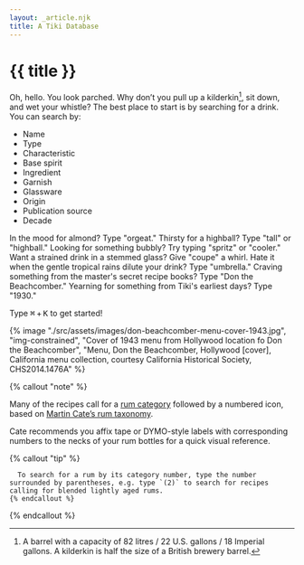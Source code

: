 ```yaml
---
layout: _article.njk
title: A Tiki Database
---
```


<!-- markdownlint-disable MD025 -->
# {{ title }} <!-- {.someClass} -->
<!-- markdownlint-enable MD025 -->

<span class="small-caps">Oh, hello</span>. You look parched. Why don&rsquo;t you pull up a kilderkin[^1], sit down, and wet your whistle? The best place to start is by searching for a drink. You can search by:

[^1]: A barrel with a capacity of 82 litres / 22 U.S. gallons / 18 Imperial gallons. A kilderkin is half the size of a British brewery barrel.

<div class="col-2">

* Name
* Type
* Characteristic
* Base spirit
* Ingredient
* Garnish
* Glassware
* Origin
* Publication source
* Decade

</div>

In the mood for almond? Type "orgeat." Thirsty for a highball? Type "tall" or "highball." Looking for something bubbly? Try typing "spritz" or "cooler." Want a strained drink in a stemmed glass? Give "coupe" a whirl. Hate it when the gentle tropical rains dilute your drink? Type "umbrella." Craving something from the master's secret recipe books? Type "Don the Beachcomber." Yearning for something from Tiki's earliest days? Type "1930."

Type <kbd>⌘</kbd>&#8239;+&#8239;<kbd>K</kbd> to get started!

{% image "./src/assets/images/don-beachcomber-menu-cover-1943.jpg", "img-constrained", "Cover of 1943 menu from Hollywood location fo Don the Beachcomber", "Menu, Don the Beachcomber, Hollywood \[cover\], California menu collection, courtesy California Historical Society, CHS2014.1476A" %}

{% callout "note" %}

  Many of the recipes call for a <a href="/rums" >rum category</a> followed by a numbered icon, based on <a href="https://www.amazon.com/Smugglers-Cove-Exotic-Cocktails-Cult/dp/1607747324/">Martin Cate’s rum taxonomy</a>.

  Cate recommends you affix tape or DYMO-style labels with corresponding numbers to the necks of your rum bottles for a quick visual reference.

  <stack-l>
    {% callout "tip" %}

      To search for a rum by its category number, type the number surrounded by parentheses, e.g. type `(2)` to search for recipes calling for blended lightly aged rums.
    {% endcallout %}
  </stack-l>

{% endcallout %}
